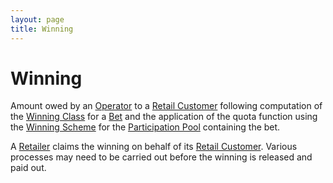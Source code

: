 ```yaml
---
layout: page
title: Winning
---
```


# Winning

Amount owed by an [Operator](operator) to a [Retail Customer](retail-customer) following computation of the [Winning Class](winning-class) for a [Bet](bet) and the application of the quota function using the [Winning Scheme](winning-scheme) for the [Participation Pool](participation-pool) containing the bet.

A [Retailer](retailer) claims the winning on behalf of its [Retail Customer](retail-customer). Various processes may need to be carried out before the winning is released and paid out.
